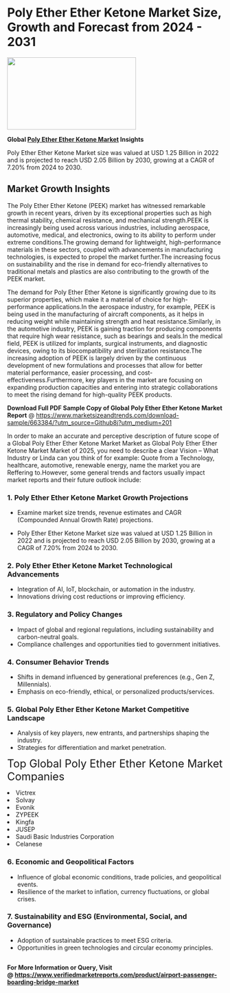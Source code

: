<H1>Poly Ether Ether Ketone Market Size, Growth and Forecast from 2024 - 2031</H1><img class="aligncenter size-medium wp-image-584254" src="https://thirdeyenews.in/wp-content/uploads/2024/09/Global-Market-Research-300x168.jpeg" alt="" width="300" height="168" /><p><strong>Global&nbsp;<a href="https://www.marketsizeandtrends.com/download-sample/663384/?utm_source=Github8j?utm_medium=201">Poly Ether Ether Ketone Market</a> Insights</strong></p><p>Poly Ether Ether Ketone Market size was valued at USD 1.25 Billion in 2022 and is projected to reach USD 2.05 Billion by 2030, growing at a CAGR of 7.20% from 2024 to 2030.</p><p><h2>Market Growth Insights</h2> <p>The Poly Ether Ether Ketone (PEEK) market has witnessed remarkable growth in recent years, driven by its exceptional properties such as high thermal stability, chemical resistance, and mechanical strength.PEEK is increasingly being used across various industries, including aerospace, automotive, medical, and electronics, owing to its ability to perform under extreme conditions.The growing demand for lightweight, high-performance materials in these sectors, coupled with advancements in manufacturing technologies, is expected to propel the market further.The increasing focus on sustainability and the rise in demand for eco-friendly alternatives to traditional metals and plastics are also contributing to the growth of the PEEK market.</p> <p>The demand for Poly Ether Ether Ketone is significantly growing due to its superior properties, which make it a material of choice for high-performance applications.In the aerospace industry, for example, PEEK is being used in the manufacturing of aircraft components, as it helps in reducing weight while maintaining strength and heat resistance.Similarly, in the automotive industry, PEEK is gaining traction for producing components that require high wear resistance, such as bearings and seals.In the medical field, PEEK is utilized for implants, surgical instruments, and diagnostic devices, owing to its biocompatibility and sterilization resistance.The increasing adoption of PEEK is largely driven by the continuous development of new formulations and processes that allow for better material performance, easier processing, and cost-effectiveness.Furthermore, key players in the market are focusing on expanding production capacities and entering into strategic collaborations to meet the rising demand for high-quality PEEK products.</p> <p><span class=""><strong>Download Full PDF Sample Copy of Global Poly Ether Ether Ketone Market Report</strong> @ <a href="https://www.marketsizeandtrends.com/download-sample/663384/?utm_source=Github8j?utm_medium=201" target="_blank">https://www.marketsizeandtrends.com/download-sample/663384/?utm_source=Github8j?utm_medium=201</a></span></p><p>In order to make an accurate and perceptive description of future scope of a Global&nbsp;Poly Ether Ether Ketone Market Market as Global&nbsp;Poly Ether Ether Ketone Market Market of 2025, you need to describe a clear Vision &ndash; What Industry or Linda can you think of for example: Quote from a Technology, healthcare, automotive, renewable energy, name the market you are Reffering to.However, some general trends and factors usually impact market reports and their future outlook include:</p><h3>1.&nbsp;<strong>Poly Ether Ether Ketone Market Growth Projections</strong></h3><ul><li>Examine market size trends, revenue estimates and CAGR (Compounded Annual Growth Rate) projections.</li><li><p>Poly Ether Ether Ketone Market size was valued at USD 1.25 Billion in 2022 and is projected to reach USD 2.05 Billion by 2030, growing at a CAGR of 7.20% from 2024 to 2030.</p></li></ul><h3>2.&nbsp;<strong>Poly Ether Ether Ketone Market Technological Advancements</strong></h3><ul><li>Integration of AI, IoT, blockchain, or automation in the industry.</li><li>Innovations driving cost reductions or improving efficiency.</li></ul><h3>3.&nbsp;<strong>Regulatory and Policy Changes</strong></h3><ul><li>Impact of global and regional regulations, including sustainability and carbon-neutral goals.</li><li>Compliance challenges and opportunities tied to government initiatives.</li></ul><h3>4.&nbsp;<strong>Consumer Behavior Trends</strong></h3><ul><li>Shifts in demand influenced by generational preferences (e.g., Gen Z, Millennials).</li><li>Emphasis on eco-friendly, ethical, or personalized products/services.</li></ul><h3>5.&nbsp;<strong>Global Poly Ether Ether Ketone Market Competitive Landscape</strong></h3><ul><li>Analysis of key players, new entrants, and partnerships shaping the industry.</li><li>Strategies for differentiation and market penetration.</li></ul><p data-pm-slice="1 1 []"><span style="color: inherit; font-family: inherit; font-size: 25px;">Top Global Poly Ether Ether Ketone Market Companies</span></p><div class="" data-test-id=""><p><li>Victrex</li><li> Solvay</li><li> Evonik</li><li> ZYPEEK</li><li> Kingfa</li><li> JUSEP</li><li> Saudi Basic Industries Corporation</li><li> Celanese</li></p></div><h3>6.&nbsp;<strong>Economic and Geopolitical Factors</strong></h3><ul><li>Influence of global economic conditions, trade policies, and geopolitical events.</li><li>Resilience of the market to inflation, currency fluctuations, or global crises.</li></ul><h3>7.&nbsp;<strong>Sustainability and ESG (Environmental, Social, and Governance)</strong></h3><ul><li>Adoption of sustainable practices to meet ESG criteria.</li><li>Opportunities in green technologies and circular economy principles.</li></ul><h2><strong style="font-size: 14px;">For More Information or Query, Visit @&nbsp;</strong><a style="background-color: #ffffff; font-size: 14px;" href="https://www.marketsizeandtrends.com/report/poly-ether-ether-ketone-market/" target="_blank">https://www.verifiedmarketreports.com/product/airport-passenger-boarding-bridge-market</a></h2>